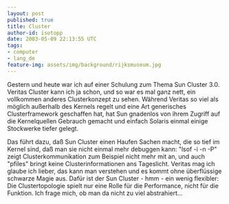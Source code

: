 ```yaml
---
layout: post
published: true
title: Cluster
author-id: isotopp
date: 2003-05-09 22:13:55 UTC
tags:
- computer
- lang_de
feature-img: assets/img/background/rijksmuseum.jpg
---
```

Gestern und heute war ich auf einer Schulung zum Thema Sun Cluster 3.0. Veritas Cluster kann ich ja schon, und so war es mal ganz nett, ein vollkommen anderes Clusterkonzept zu sehen. Während Veritas so viel als möglich außerhalb des Kernels regelt und eine Art generisches Clusterframework geschaffen hat, hat Sun gnadenlos von ihrem Zugriff auf die Kernelquellen Gebrauch gemacht und einfach Solaris einmal einige Stockwerke tiefer gelegt.

Das führt dazu, daß Sun Cluster einen Haufen Sachen macht, die so tief im Kernel sind, daß man sie nicht einmal mehr debuggen kann: "lsof -i -n -P" zeigt Clusterkommunikation zum Beispiel nicht mehr mit an, und auch "pfiles" bringt keine Clusterinformationen ans Tageslicht. Veritas mag ich glaube ich lieber, das kann man verstehen und es kommt ohne überflüssige schwarze Magie aus. Dafür ist der Sun Cluster - hmm - ein wenig flexibler: Die Clustertopologie spielt nur eine Rolle für die Performance, nicht für die Funktion. Ich frage mich, ob man da nicht zu viel abstrahiert...
